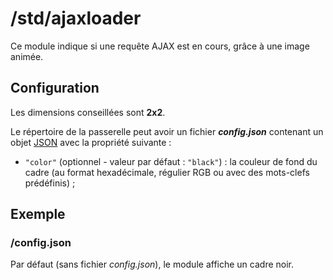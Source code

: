 # /std/ajaxloader
Ce module indique si une requête AJAX est en cours, grâce à une image animée.

## Configuration
Les dimensions conseillées sont **2x2**.

Le répertoire de la passerelle peut avoir un fichier ***config.json***
contenant un objet [JSON](http://www.json.org "JavaScript Object Notation")
avec la propriété suivante :
- `"color"` (optionnel - valeur par défaut : `"black"`) : la couleur de fond du
  cadre (au format hexadécimale, régulier RGB ou avec des mots-clefs
  prédéfinis) ;

## Exemple
### /config.json
Par défaut (sans fichier *config.json*), le module affiche un cadre noir.
